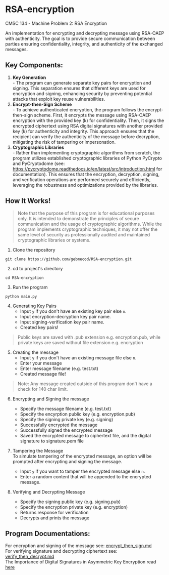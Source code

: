 # RSA-encryption
CMSC 134 - Machine Problem 2: RSA Encryption

An implementation for encrypting and decrypting message using RSA-OAEP with authenticity. The goal is to provide secure communication between parties ensuring confidentiality, integrity, and authenticity of the exchanged messages.

Key Components:  
---
1. **Key Generation**  
            - The program can generate separate key pairs for encryption and signing. This separation ensures that different keys are used for encryption and signing, enhancing security by preventing potential attacks that exploit key reuse vulnerabilities.
2. **Encrypt-then-Sign Scheme**  
            - To achieve authenticated encryption, the program follows the encrypt-then-sign scheme. First, it encrypts the message using RSA-OAEP encryption with the provided key (k) for confidentiality. Then, it signs the encrypted ciphertext using RSA digital signatures with another provided key (k) for authenticity and integrity. This approach ensures that the recipient can verify the authenticity of the message before decryption, mitigating the risk of tampering or impersonation.
3. **Cryptographic Libraries**  
            - Rather than implementing cryptographic algorithms from scratch, the program utilizes established cryptographic libraries of Python PyCrypto and PyCryptodome (see: https://pycryptodome.readthedocs.io/en/latest/src/introduction.html for documentation). This ensures that the encryption, decryption, signing, and verification operations are performed securely and efficiently, leveraging the robustness and optimizations provided by the libraries.

How It Works!
---
> Note that the purpose of this program is for educational purposes only. It is intended to demonstrate the principles of secure communication and the usage of cryptographic algorithms. While the program implements cryptographic techniques, it may not offer the same level of security as professionally audited and maintained cryptographic libraries or systems.

1. Clone the repository  
``` 
git clone https://github.com/gebmecod/RSA-encryption.git 
```
2. cd to project's directory
``` 
cd RSA-encryption
```
3. Run the program
```
python main.py
```
4. Generating Key Pairs  
    - Input `y` if you don't have an existing key pair else `n`.  
    - Input encryption-decryption key pair name.  
    - Input signing-verification key pair name.
    - Created key pairs!
> Public keys are saved with .pub extension e.g. encryption.pub, while private keys are saved without file extension e.g. encryption
5. Creating the message  
    - Input `y` if you don't have an existing message file else `n`.  
    - Enter your message  
    - Enter message filename (e.g. test.txt)  
    - Created message file!  
> Note: Any message created outside of this program don't have a check for 140 char limit.

6. Encrypting and Signing the message  
    - Specify the message filename (e.g. test.txt)  
    - Specify the encyrption public key (e.g. encryption.pub)  
    - Specify the signing private key (e.g. signing)  
    - Successfully encrypted the message  
    - Successfully signed the encrypted message  
    - Saved the encrypted message to ciphertext file, and the digital signature to signature.pem file

7. Tampering the Message  
To simulate tampering of the encrypted message, an option will be prompted after encrypting and signing the message.  
    - Input `y` if you want to tamper the encrypted message else `n`.  
    - Enter a random content that will be appended to the encrypted message.

8. Verifying and Decrypting Message  
    - Specify the signing public key (e.g. signing.pub)
    - Specify the encryption private key (e.g. encryption)
    - Returns response for verification
    - Decrypts and prints the message

Program Documentations:
--
For encryption and signing of the message see: [encrypt_then_sign.md](https://github.com/gebmecod/RSA-encryption/blob/main/docs/encrypt_then_sign.md)  
For verifying signature and decrypting ciphertext see: [verify_then_decrypt.md](https://github.com/gebmecod/RSA-encryption/blob/main/docs/verify_then_decrypt.md)  
The Importance of Digital Signatures in Asymmetric Key Encryption read [here](https://hackmd.io/@gebmecod/rsa-encryption)
